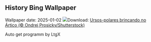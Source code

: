 ## History Bing Wallpaper
Wallpaper date: 2025-01-02
![](https://www.bing.com/th?id=OHR.PolarBearSwim_PT-BR1521924393_UHD.jpg&w=1000)Download: [Ursos-polares brincando no Ártico (© Ondrej Prosicky/Shutterstock)](https://www.bing.com/th?id=OHR.PolarBearSwim_PT-BR1521924393_UHD.jpg)

Auto get programm by LtgX
